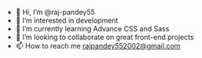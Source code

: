 - 👋 Hi, I’m @raj-pandey55
- 👀 I’m interested in development
- 🌱 I’m currently learning Advance CSS and Sass
- 💞️ I’m looking to collaborate on great front-end projects
- 📫 How to reach me rajpandey552002@gmail.com
